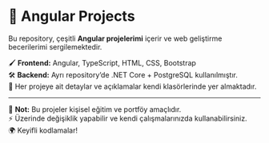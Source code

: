 # 🌟 Angular Projects

Bu repository, çeşitli **Angular projelerimi** içerir ve web geliştirme becerilerimi sergilemektedir.  

🖌️ **Frontend:** Angular, TypeScript, HTML, CSS, Bootstrap  
🛠️ **Backend:** Ayrı repository’de .NET Core + PostgreSQL kullanılmıştır.  
📂 Her projeye ait detaylar ve açıklamalar kendi klasörlerinde yer almaktadır.  

---

📖 **Not:** Bu projeler kişisel eğitim ve portföy amaçlıdır.  
⚡ Üzerinde değişiklik yapabilir ve kendi çalışmalarınızda kullanabilirsiniz.  
🌍 Keyifli kodlamalar!
